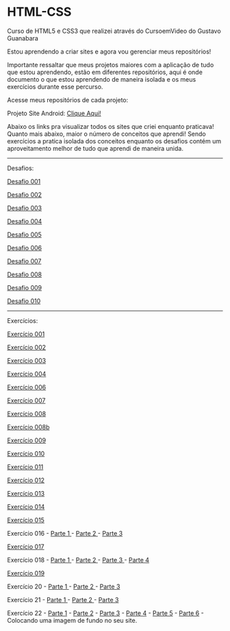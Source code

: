 # HTML-CSS
Curso de HTML5 e CSS3 que realizei através do CursoemVideo do Gustavo Guanabara

Estou aprendendo a criar sites e agora vou gerenciar meus repositórios!

Importante ressaltar que meus projetos maiores com a aplicação de tudo que estou aprendendo, estão em diferentes repositórios, aqui é onde documento o que estou aprendendo de maneira isolada e os meus exercícios durante esse percurso.

Acesse meus repositórios de cada projeto:

<p>Projeto Site Android: <a href="https://github.com/WallissonDev/projeto-android">Clique Aqui!</a></p>

Abaixo os links pra visualizar todos os sites que criei enquanto praticava! Quanto mais abaixo, maior o número de conceitos que aprendi! Sendo exercícios a pratica isolada dos conceitos enquanto os desafios contém um aproveitamento melhor de tudo que aprendi de maneira unida. 
<hr>
Desafios:
<p><a href="https://wallissondev.github.io/html-css/exercicios/desafio001/index.html" target="_blank" rel="next">Desafio 001</a></p>
<p><a href="https://wallissondev.github.io/html-css/exercicios/desafio002/index.html" target="_blank" rel="next">Desafio 002</a></p>
<p><a href="https://wallissondev.github.io/html-css/exercicios/desafio003/index.html" target="_blank" rel="next">Desafio 003</a></p>
<p><a href="https://wallissondev.github.io/html-css/exercicios/desafio004/index.html" target="_blank" rel="next">Desafio 004</a></p>
<p><a href="https://wallissondev.github.io/html-css/exercicios/desafio005/index.html" target="_blank" rel="next">Desafio 005</a></p>
<p><a href="https://wallissondev.github.io/html-css/exercicios/desafio006/index.html" target="_blank" rel="next">Desafio 006</a></p>
<p><a href="https://wallissondev.github.io/html-css/exercicios/desafio007/index.html" target="_blank" rel="next">Desafio 007</a></p>
<p><a href="https://wallissondev.github.io/html-css/exercicios/desafio008/index.html" target="_blank" rel="next">Desafio 008</a></p>
<p><a href="https://wallissondev.github.io/html-css/exercicios/desafio009/index.html" target="_blank" rel="next">Desafio 009</a></p>
<p><a href="https://wallissondev.github.io/html-css/exercicios/desafio010/index.html" target="_blank" rel="next">Desafio 010</a></p>
<hr>
Exercícios:
<p><a href="https://wallissondev.github.io/html-css/exercicios/ex001/index.html" target="_blank" rel="next">Exercício 001</a></p>
<p><a href="https://wallissondev.github.io/html-css/exercicios/ex002/index.html" target="_blank" rel="next">Exercício 002</a></p>
<p><a href="https://wallissondev.github.io/html-css/exercicios/ex003/index.html" target="_blank" rel="next">Exercício 003</a></p>
<p><a href="https://wallissondev.github.io/html-css/exercicios/ex004/index.html" target="_blank" rel="next">Exercício 004</a></p>
<p><a href="https://wallissondev.github.io/html-css/exercicios/ex006/index.html" target="_blank" rel="next">Exercício 006</a></p>
<p><a href="https://wallissondev.github.io/html-css/exercicios/ex007/index.html" target="_blank" rel="next">Exercício 007</a></p>
<p><a href="https://wallissondev.github.io/html-css/exercicios/ex008/index.html" target="_blank" rel="next">Exercício 008</a></p>
<p><a href="https://wallissondev.github.io/html-css/exercicios/ex008b/index.html" target="_blank" rel="next">Exercício 008b</a></p>
<p><a href="https://wallissondev.github.io/html-css/exercicios/ex009/index.html" target="_blank" rel="next">Exercício 009</a></p>
<p><a href="https://wallissondev.github.io/html-css/exercicios/ex010/index.html" target="_blank" rel="next">Exercício 010</a></p>
<p><a href="https://wallissondev.github.io/html-css/exercicios/ex011/index.html" target="_blank" rel="next">Exercício 011</a></p>
<p><a href="https://wallissondev.github.io/html-css/exercicios/ex012/index.html" target="_blank" rel="next">Exercício 012</a></p>
<p><a href="https://wallissondev.github.io/html-css/exercicios/ex013/index.html" target="_blank" rel="next">Exercício 013</a></p>
<p><a href="https://wallissondev.github.io/html-css/exercicios/ex014/index.html" target="_blank" rel="next">Exercício 014</a></p>
<p><a href="https://wallissondev.github.io/html-css/exercicios/ex015/index.html" target="_blank" rel="next">Exercício 015</a></p>
<p>

Exercício 016 -
<a href="https://wallissondev.github.io/html-css/exercicios/ex016/cor01.html" target="_blank" rel="next"> Parte 1 </a> - 
<a href="https://wallissondev.github.io/html-css/exercicios/ex016/cor02.html" target="_blank" rel="next"> Parte 2 </a> - 
<a href="https://wallissondev.github.io/html-css/exercicios/ex016/cor03.html" target="_blank" rel="next"> Parte 3 </a>
</p>
<p>
<a href="https://wallissondev.github.io/html-css/exercicios/ex017/fonte01.html" target="_blank" rel="next">Exercício 017</a>
</p>

<p>
Exercício 018 -
<a href="https://wallissondev.github.io/html-css/exercicios/ex018/fonte01.html" target="_blank" rel="next"> Parte 1 </a> - 
<a href="https://wallissondev.github.io/html-css/exercicios/ex018/fonte02.html" target="_blank" rel="next"> Parte 2 </a> - 
<a href="https://wallissondev.github.io/html-css/exercicios/ex018/fonte002.html" target="_blank" rel="next"> Parte 3 </a> - 
<a href="https://wallissondev.github.io/html-css/exercicios/ex018/fonte03.html" target="_blank" rel="next"> Parte 4</a>
</p>

<p>
<a href="https://wallissondev.github.io/html-css/exercicios/ex019/seletor01.html" target="_blank" rel="next">Exercício 019</a>
</p>

<p>
Exercício 20 - 
<a href="https://wallissondev.github.io/html-css/exercicios/ex020/hover.html" target="_blank" rel="next">Parte 1 </a> - 
<a href="https://wallissondev.github.io/html-css/exercicios/ex020/links.html" target="_blank" rel="next">Parte 2 </a> - 
<a href="https://wallissondev.github.io/html-css/exercicios/ex020/pseudoclass.html" target="_blank" rel="next">Parte 3</a>
</p>

<p>Exercício 21 - <a href="https://wallissondev.github.io/html-css/exercicios/ex021/caixa01.html" target="_blank" rel="next">Parte 1 </a> - <a href="https://wallissondev.github.io/html-css/exercicios/ex021/caixa02.html" target="_blank" rel="next">Parte 2 </a> - <a href="https://wallissondev.github.io/html-css/exercicios/ex021/caixa03.html" target="_blank" rel="next">Parte 3</a></p>
<p>

Exercício 22 - 
<a href="https://wallissondev.github.io/html-css/exercicios/ex022/fundo001.html">Parte 1</a> - 
<a href="https://wallissondev.github.io/html-css/exercicios/ex022/fundo002.html">Parte 2</a> - 
<a href="https://wallissondev.github.io/html-css/exercicios/ex022/fundo003.html">Parte 3</a> - 
<a href="https://wallissondev.github.io/html-css/exercicios/ex022/fundo004.html">Parte 4</a> - 
<a href="https://wallissondev.github.io/html-css/exercicios/ex022/fundo005.html">Parte 5</a> -
<a href="https://wallissondev.github.io/html-css/exercicios/ex022/fundo006.html">Parte 6</a> - 
Colocando uma imagem de fundo no seu site. 
</p>